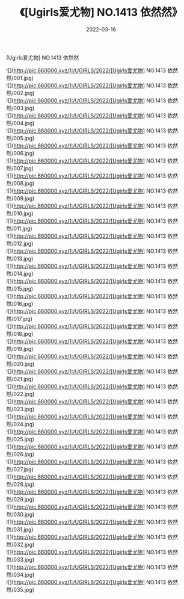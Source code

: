 ﻿---
layout: post
title:  《[Ugirls爱尤物] NO.1413 依然然》
date:   2022-03-16
img: http://pic.660000.xyz/1:/UGIRLS/2022/[Ugirls爱尤物] NO.1413 依然然/000.jpg
categories: [美女, 清纯, 唯美]
---

[Ugirls爱尤物] NO.1413 依然然

 ![](http://pic.660000.xyz/1:/UGIRLS/2022/[Ugirls爱尤物] NO.1413 依然然/001.jpg) <br>![](http://pic.660000.xyz/1:/UGIRLS/2022/[Ugirls爱尤物] NO.1413 依然然/002.jpg) <br>![](http://pic.660000.xyz/1:/UGIRLS/2022/[Ugirls爱尤物] NO.1413 依然然/003.jpg) <br>![](http://pic.660000.xyz/1:/UGIRLS/2022/[Ugirls爱尤物] NO.1413 依然然/004.jpg) <br>![](http://pic.660000.xyz/1:/UGIRLS/2022/[Ugirls爱尤物] NO.1413 依然然/005.jpg) <br>![](http://pic.660000.xyz/1:/UGIRLS/2022/[Ugirls爱尤物] NO.1413 依然然/006.jpg) <br>![](http://pic.660000.xyz/1:/UGIRLS/2022/[Ugirls爱尤物] NO.1413 依然然/007.jpg) <br>![](http://pic.660000.xyz/1:/UGIRLS/2022/[Ugirls爱尤物] NO.1413 依然然/008.jpg) <br>![](http://pic.660000.xyz/1:/UGIRLS/2022/[Ugirls爱尤物] NO.1413 依然然/009.jpg) <br>![](http://pic.660000.xyz/1:/UGIRLS/2022/[Ugirls爱尤物] NO.1413 依然然/010.jpg) <br>![](http://pic.660000.xyz/1:/UGIRLS/2022/[Ugirls爱尤物] NO.1413 依然然/011.jpg) <br>![](http://pic.660000.xyz/1:/UGIRLS/2022/[Ugirls爱尤物] NO.1413 依然然/012.jpg) <br>![](http://pic.660000.xyz/1:/UGIRLS/2022/[Ugirls爱尤物] NO.1413 依然然/013.jpg) <br>![](http://pic.660000.xyz/1:/UGIRLS/2022/[Ugirls爱尤物] NO.1413 依然然/014.jpg) <br>![](http://pic.660000.xyz/1:/UGIRLS/2022/[Ugirls爱尤物] NO.1413 依然然/015.jpg) <br>![](http://pic.660000.xyz/1:/UGIRLS/2022/[Ugirls爱尤物] NO.1413 依然然/016.jpg) <br>![](http://pic.660000.xyz/1:/UGIRLS/2022/[Ugirls爱尤物] NO.1413 依然然/017.jpg) <br>![](http://pic.660000.xyz/1:/UGIRLS/2022/[Ugirls爱尤物] NO.1413 依然然/018.jpg) <br>![](http://pic.660000.xyz/1:/UGIRLS/2022/[Ugirls爱尤物] NO.1413 依然然/019.jpg) <br>![](http://pic.660000.xyz/1:/UGIRLS/2022/[Ugirls爱尤物] NO.1413 依然然/020.jpg) <br>![](http://pic.660000.xyz/1:/UGIRLS/2022/[Ugirls爱尤物] NO.1413 依然然/021.jpg) <br>![](http://pic.660000.xyz/1:/UGIRLS/2022/[Ugirls爱尤物] NO.1413 依然然/022.jpg) <br>![](http://pic.660000.xyz/1:/UGIRLS/2022/[Ugirls爱尤物] NO.1413 依然然/023.jpg) <br>![](http://pic.660000.xyz/1:/UGIRLS/2022/[Ugirls爱尤物] NO.1413 依然然/024.jpg) <br>![](http://pic.660000.xyz/1:/UGIRLS/2022/[Ugirls爱尤物] NO.1413 依然然/025.jpg) <br>![](http://pic.660000.xyz/1:/UGIRLS/2022/[Ugirls爱尤物] NO.1413 依然然/026.jpg) <br>![](http://pic.660000.xyz/1:/UGIRLS/2022/[Ugirls爱尤物] NO.1413 依然然/027.jpg) <br>![](http://pic.660000.xyz/1:/UGIRLS/2022/[Ugirls爱尤物] NO.1413 依然然/028.jpg) <br>![](http://pic.660000.xyz/1:/UGIRLS/2022/[Ugirls爱尤物] NO.1413 依然然/029.jpg) <br>![](http://pic.660000.xyz/1:/UGIRLS/2022/[Ugirls爱尤物] NO.1413 依然然/030.jpg) <br>![](http://pic.660000.xyz/1:/UGIRLS/2022/[Ugirls爱尤物] NO.1413 依然然/031.jpg) <br>![](http://pic.660000.xyz/1:/UGIRLS/2022/[Ugirls爱尤物] NO.1413 依然然/032.jpg) <br>![](http://pic.660000.xyz/1:/UGIRLS/2022/[Ugirls爱尤物] NO.1413 依然然/033.jpg) <br>![](http://pic.660000.xyz/1:/UGIRLS/2022/[Ugirls爱尤物] NO.1413 依然然/034.jpg) <br>![](http://pic.660000.xyz/1:/UGIRLS/2022/[Ugirls爱尤物] NO.1413 依然然/035.jpg) <br>